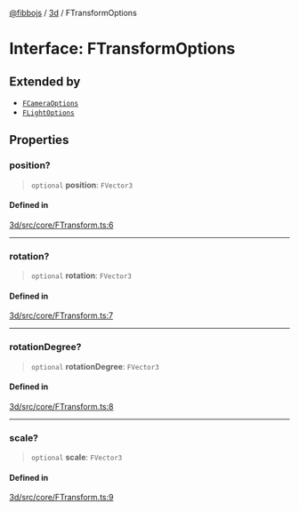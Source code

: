 [@fibbojs](/api/index) / [3d](/api/3d) / FTransformOptions

# Interface: FTransformOptions

## Extended by

- [`FCameraOptions`](FCameraOptions.md)
- [`FLightOptions`](FLightOptions.md)

## Properties

### position?

> `optional` **position**: `FVector3`

#### Defined in

[3d/src/core/FTransform.ts:6](https://github.com/fibbojs/fibbo/blob/fe513db46f793b2520946de03583c9b4464b47bc/packages/3d/src/core/FTransform.ts#L6)

***

### rotation?

> `optional` **rotation**: `FVector3`

#### Defined in

[3d/src/core/FTransform.ts:7](https://github.com/fibbojs/fibbo/blob/fe513db46f793b2520946de03583c9b4464b47bc/packages/3d/src/core/FTransform.ts#L7)

***

### rotationDegree?

> `optional` **rotationDegree**: `FVector3`

#### Defined in

[3d/src/core/FTransform.ts:8](https://github.com/fibbojs/fibbo/blob/fe513db46f793b2520946de03583c9b4464b47bc/packages/3d/src/core/FTransform.ts#L8)

***

### scale?

> `optional` **scale**: `FVector3`

#### Defined in

[3d/src/core/FTransform.ts:9](https://github.com/fibbojs/fibbo/blob/fe513db46f793b2520946de03583c9b4464b47bc/packages/3d/src/core/FTransform.ts#L9)
